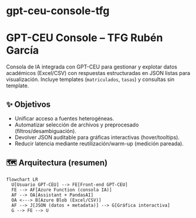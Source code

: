 # gpt-ceu-console-tfg
# GPT-CEU Console – TFG Rubén García

Consola de IA integrada con GPT-CEU para gestionar y explotar datos académicos (Excel/CSV) con
respuestas estructuradas en JSON listas para visualización. Incluye templates (`matriculados`, `tasas`)
y consultas sin template.

## ✨ Objetivos
- Unificar acceso a fuentes heterogéneas.
- Automatizar selección de archivos y preprocesado (filtros/desambiguación).
- Devolver JSON auditable para gráficas interactivas (hover/tooltips).
- Reducir latencia mediante reutilización/warm-up (medición pareada).

## 🗺️ Arquitectura (resumen)

```mermaid
flowchart LR
  U[Usuario GPT-CEU] --> FE[Front-end GPT-CEU]
  FE --> AF[Azure Function (consola IA)]
  AF --> OA[Assistant + PandasAI]
  OA <---> B[Azure Blob (Excel/CSV)]
  AF --> J[JSON (datos + metadata)] --> G[Gráfica interactiva]
  G --> FE --> U


